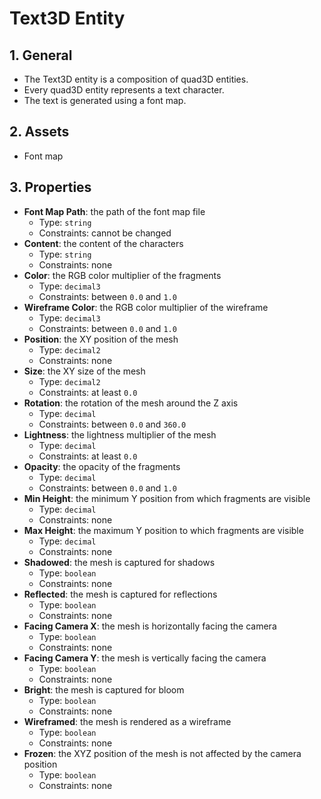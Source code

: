 # Text3D Entity

## 1. General

- The Text3D entity is a composition of quad3D entities.
- Every quad3D entity represents a text character.
- The text is generated using a font map.

## 2. Assets

- Font map

## 3. Properties

- **Font Map Path**: the path of the font map file
  - Type: `string`
  - Constraints: cannot be changed
- **Content**: the content of the characters
  - Type: `string`
  - Constraints: none
- **Color**: the RGB color multiplier of the fragments
  - Type: `decimal3`
  - Constraints: between `0.0` and `1.0`
- **Wireframe Color**: the RGB color multiplier of the wireframe
  - Type: `decimal3`
  - Constraints: between `0.0` and `1.0`
- **Position**: the XY position of the mesh
  - Type: `decimal2`
  - Constraints: none
- **Size**: the XY size of the mesh
  - Type: `decimal2`
  - Constraints: at least `0.0`
- **Rotation**: the rotation of the mesh around the Z axis
  - Type: `decimal`
  - Constraints: between `0.0` and `360.0`
- **Lightness**: the lightness multiplier of the mesh
  - Type: `decimal`
  - Constraints: at least `0.0`
- **Opacity**: the opacity of the fragments
  - Type: `decimal`
  - Constraints: between `0.0` and `1.0`
- **Min Height**: the minimum Y position from which fragments are visible
  - Type: `decimal`
  - Constraints: none
- **Max Height**: the maximum Y position to which fragments are visible
  - Type: `decimal`
  - Constraints: none
- **Shadowed**: the mesh is captured for shadows
  - Type: `boolean`
  - Constraints: none
- **Reflected**: the mesh is captured for reflections
  - Type: `boolean`
  - Constraints: none
- **Facing Camera X**: the mesh is horizontally facing the camera
  - Type: `boolean`
  - Constraints: none
- **Facing Camera Y**: the mesh is vertically facing the camera
  - Type: `boolean`
  - Constraints: none
- **Bright**: the mesh is captured for bloom
  - Type: `boolean`
  - Constraints: none
- **Wireframed**: the mesh is rendered as a wireframe
  - Type: `boolean`
  - Constraints: none
- **Frozen**: the XYZ position of the mesh is not affected by the camera position
  - Type: `boolean`
  - Constraints: none
